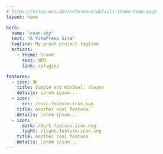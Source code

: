 ```yaml
---
# https://vitepress.dev/reference/default-theme-home-page
layout: home

hero:
  name: "evan-sky"
  text: "A VitePress Site"
  tagline: My great project tagline
  actions:
    - theme: brand
      text: 插件
      link: /plugin/

features:
  - icon: 🛠️
    title: Simple and minimal, always
    details: Lorem ipsum...
  - icon:
      src: /cool-feature-icon.svg
    title: Another cool feature
    details: Lorem ipsum...
  - icon:
      dark: /dark-feature-icon.svg
      light: /light-feature-icon.svg
    title: Another cool feature
    details: Lorem ipsum...
---
```


